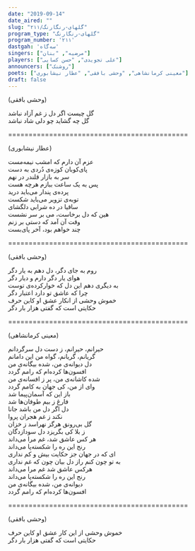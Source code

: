 ```yaml
---
date: "2019-09-14"
date_aired: ""
slug: "گلهای-رنگارنگ/۲۱۱"
program_type: "گلهای-رنگارنگ"
program_number: '۲۱۱'
dastgah: 'سه‌گاه'
singers: ["مرضیه", "بنان"]
players: ["علی تجویدی", "حسن کسایی"]
announcers: ["روشنک"]
poets: ["معینی کرمانشاهی", "وحشی بافقی", "عطار نیشابوری"]
draft: false
--- 
```


(وحشی بافقی)  

گل چیست اگر دل ز غم آزاد نباشد  
گل چه گشاید چو دلی شاد نباشد  

============================================  

(عطار نیشابوری)  

عزم آن دارم که امشب نیمه‌مست  
پای‌کوبان کوزه‌ی دُردی به دست  
سر به بازار قلندر در نهم  
پس به یک ساعت ببازم هرچه هست  
پرده‌ی پندار می‌باید درید  
توبه‌ی تزویر می‌باید شکست  
ساقیا در ده شرابی دلگشای  
هین که دل برخاست، می بر سر نشست  
وقت آن آمد که دستی بر زنم  
چند خواهم بود، آخر پای‌بست  

============================================  

(وحشی بافقی)  

روم به جای دگر، دل دهم به یار دگر  
هوای یار دگر دارم و دیار دگر  
به دیگری دهم این دل که خوار‌کرده‌ی توست  
چرا که عاشق تو دارد اعتبار دگر  
خموش وحشی از انکار عشق او کاین حرف  
حکایتی است که گفتی هزار بار دگر  

============================================  

(معینی کرمانشاهی)  

حیرانم، حیرانم، ز دست دل سرگردانم  
گریانم، گریانم، گواه من این دامانم  
دل دیوانه‌ی من، شده بیگانه‌ی من  
افسون‌ها کرده‌ام که رامم گردد  
شده کاشانه‌ی من، پر ز افسانه‌ی من  
وای از من، کی جهان به کامم گردد  
باز این که آسمان‌پیما شد  
فارغ ز بیم طوفان‌ها شد  
دل اگر دل من باشد جانا  
نکند ز غم هجران پروا  
گل بی‌رونق هرگز نهراسد ز خزان  
ز بلا کی بگریزد دل سودا‌زدگان  
هر کس عاشق شد، غم مرا می‌داند  
رنج این ره را شکسته‌پا می‌داند  
ای که در جهان جز حکایت بیش و کم نداری  
به تو چون کنم راز دل بیان چون که غم نداری  
هرکس عاشق شد غم مرا می‌داند  
رنج این ره را شکسته‌پا می‌داند  
دیوانه‌ی من، شده بیگانه‌ی من  
افسون‌ها کرده‌ام که رامم گردد  

============================================  

(وحشی بافقی)  

خموش وحشی از این کار عشق او کاین حرف  
حکایتی است که گفتی هزار بار دگر  
